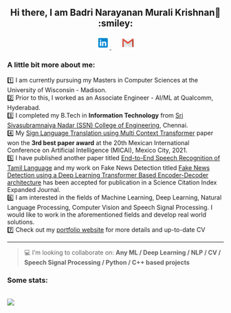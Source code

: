 <h2 align="center"> Hi there, I am Badri Narayanan Murali Krishnan👋 :smiley: </h2>
<p align="center">
    <a href="https://www.linkedin.com/in/mbadrinarayanan" >
        <img alt = "Badri's LinkedIn" width="30px" src="https://raw.githubusercontent.com/MBadriNarayanan/MBadriNarayanan/master/img/LinkedIn.svg">
    </a>
    &nbsp;&nbsp;&nbsp;&nbsp;&nbsp;
    <a href="mailto:immbadri3@gmail.com" >
        <img alt = "Badri's mail" width="30px" src="https://raw.githubusercontent.com/MBadriNarayanan/MBadriNarayanan/master/img/Gmail.svg">
    </a>
<!--     &nbsp;&nbsp;&nbsp;&nbsp;&nbsp;
    <img alt = "Badri's Profile View"  src=https://komarev.com/ghpvc/?username=MBadriNarayanan&color=blue&label=Profile+Views> -->
</p>

### A little bit more about me:
:one: I am currently pursuing my Masters in Computer Sciences at the University of Wisconsin - Madison.<br>
:two: Prior to this, I worked as an Associate Engineer - AI/ML at Qualcomm, Hyderabad.<br>
:three: I completed my B.Tech in **Information Technology** from [Sri Sivasubramnaiya Nadar (SSN) College of Engineering](https://www.ssn.edu.in), Chennai. <br>
:four: My [Sign Language Translation using Multi Context Transformer](https://link.springer.com/chapter/10.1007/978-3-030-89820-5_25) paper won the **3rd best paper award** at the 20th Mexican International Conference on Artificial Intelligence (MICAI), Mexico City, 2021.<br>
:five: I have published another paper titled [End-to-End Speech Recognition of Tamil Language](http://www.techscience.com/iasc/v32n2/45592) and my work on Fake News Detection titled [Fake News Detection using a Deep Learning Transformer Based Encoder-Decoder architecture](https://github.com/MBadriNarayanan/FakeNewsTransformer) has been accepted for publication in a Science Citation Index Expanded Journal.<br>
:six: I am interested in the fields of Machine Learning, Deep Learning, Natural Language Processing, Computer Vision and Speech Signal Processing. I would like to work in the aforementioned fields and develop real world solutions.<br>
:seven: Check out my [portfolio website](https://mbadrinarayanan.com) for more details and up-to-date CV
<hr>

> :computer: I’m looking to collaborate on: **Any ML / Deep Learning / NLP / CV / Speech Signal Processing / Python / C++ based projects**<br>

### Some stats:

<p>
<br>
<img src="https://github-readme-stats.vercel.app/api/top-langs/?username=MBadriNarayanan&layout=compact&theme=highcontrast" />
<br>
</p>
